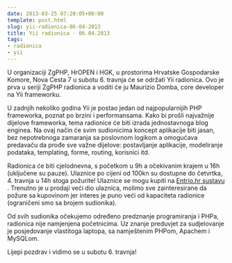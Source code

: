 ```yaml
---
date: 2013-03-25 07:20:05+00:00
template: post.html
slug: yii-radionica-06-04-2013
title: Yii radionica - 06.04.2013
tags:
- radionica
- yii
---
```


U organizaciji ZgPHP, HrOPEN i HGK, u prostorima Hrvatske Gospodarske Komore,
Nova Cesta 7 u subotu 6. travnja će se održati Yii radionica. Ovo je prva u
seriji ZgPHP radionica a voditi će ju Maurizio Domba, core developer na Yii
frameworku.

U zadnjih nekoliko godina Yii je postao jedan od najpopularnijih PHP frameworka,
poznat po brzini i performansama. Kako bi prošli najvažnije dijelove frameworka,
tema radionice će biti izrada jednostavnoga blog enginea. Na ovaj način će svim
sudionicima koncept aplikacije biti jasan, bez nepotrebnoga zamaranja sa
poslovnom logikom a omogućava predavaču da prođe sve važne dijelove:
postavljanje aplikacije, modeliranje podataka, templating, forme, routing,
korisnici itd.

Radionica će biti cjelodnevna, s početkom u 9h a očekivanim krajem u 16h
(uključene su pauze). Ulaznice po cijeni od 100kn su dostupne do četvrtka, 4.
travnja u 14h stoga požurite! Ulaznice se mogu kupiti na [Entrio.hr
sustavu][entrio] . Trenutno je u prodaji veći dio ulaznica, molimo sve
zainteresirane da požure sa kupovinom jer interes je puno veći od kapaciteta
radionice (ograničeni smo sa brojem sudionika).

Od svih sudionika očekujemo određeno predznanje programiranja i PHPa, radionica
nije namjenjena početnicima. Uz znanje preduvjet za sudjelovanje je posjedovanje
vlastitoga laptopa, sa namještenim PHPom, Apachem i MySQLom.

Lijepi pozdrav i vidimo se u subotu 6. travnja!

[entrio]: https://www.entrio.hr/event/yii-radionica-688